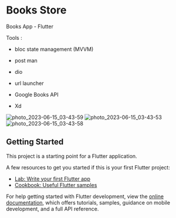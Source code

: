 # Books Store

Books App - Flutter

Tools :

- bloc state management (MVVM)

- post man

- dio

- url launcher

- Google Books API

- Xd <ui>
  
![photo_2023-06-15_03-43-59](https://github.com/pauloup90/books_store/assets/102671350/3c9c7a9f-6004-4b9f-868d-d24e218e74fb)
![photo_2023-06-15_03-43-53](https://github.com/pauloup90/books_store/assets/102671350/dbef86ea-f932-4144-b3c5-28554f067551)
![photo_2023-06-15_03-43-58](https://github.com/pauloup90/books_store/assets/102671350/07ce09e4-0881-4e7f-8d26-25d3842360f2)


## Getting Started

This project is a starting point for a Flutter application.

A few resources to get you started if this is your first Flutter project:

- [Lab: Write your first Flutter app](https://docs.flutter.dev/get-started/codelab)
- [Cookbook: Useful Flutter samples](https://docs.flutter.dev/cookbook)

For help getting started with Flutter development, view the
[online documentation](https://docs.flutter.dev/), which offers tutorials,
samples, guidance on mobile development, and a full API reference.
